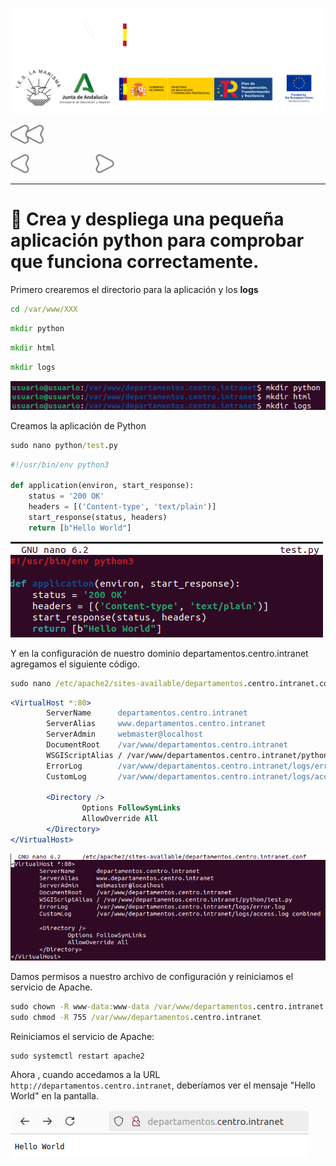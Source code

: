 ![](/.resGen/_bannerD.png#gh-dark-mode-only)
![](/.resGen/_bannerL.png#gh-light-mode-only)

<a href="/ServidoresWeb/readme.md"><img src="/.resGen/_back.svg" width="52.5"></a>

<a href="4.md"><img src="/.resGen/_arrow_r.svg" width="30"></a>
&emsp;&emsp;&emsp;&emsp;&emsp;&emsp;&emsp;
<a href="6.md"><img src="/.resGen/_arrow.svg" width="30"></a>

---

# 🐍 Crea y despliega una pequeña aplicación python para comprobar que funciona correctamente.

Primero crearemos el directorio para la aplicación y los **logs**

``` cmd
cd /var/www/XXX
```

``` cmd
mkdir python
```

``` cmd
mkdir html
```

``` cmd
mkdir logs
```

![](img/35.png)

Creamos la aplicación de Python

``` cmd
sudo nano python/test.py
```

``` python
#!/usr/bin/env python3

def application(environ, start_response):
    status = '200 OK'
    headers = [('Content-type', 'text/plain')]
    start_response(status, headers)
    return [b"Hello World"]
```

![](img/37.png)

Y en la configuración de nuestro dominio departamentos.centro.intranet agregamos el siguiente código.

``` cmd
sudo nano /etc/apache2/sites-available/departamentos.centro.intranet.conf
```

``` apache
<VirtualHost *:80>
        ServerName      departamentos.centro.intranet
        ServerAlias     www.departamentos.centro.intranet
        ServerAdmin     webmaster@localhost
        DocumentRoot    /var/www/departamentos.centro.intranet
        WSGIScriptAlias / /var/www/departamentos.centro.intranet/python/test.py
        ErrorLog        /var/www/departamentos.centro.intranet/logs/error.log
        CustomLog       /var/www/departamentos.centro.intranet/logs/access.log combined

        <Directory />
                Options FollowSymLinks
                AllowOverride All
        </Directory>
</VirtualHost>
```

![](img/38.png)

Damos permisos a nuestro archivo de configuración y reiniciamos el servicio de Apache.

```cmd
sudo chown -R www-data:www-data /var/www/departamentos.centro.intranet
sudo chmod -R 755 /var/www/departamentos.centro.intranet
```

Reiniciamos el servicio de Apache:

``` cmd
sudo systemctl restart apache2
```

Ahora , cuando accedamos a la URL `http://departamentos.centro.intranet`, deberíamos ver el mensaje "Hello World" en la pantalla.

![](img/39.png)
